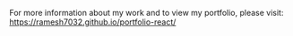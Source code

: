 For more information about my work and to view my portfolio, please visit:  https://ramesh7032.github.io/portfolio-react/
